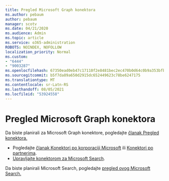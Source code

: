 ```yaml
---
title: Pregled Microsoft Graph konektora
ms.author: pebaum
author: pebaum
manager: scotv
ms.date: 04/21/2020
ms.audience: Admin
ms.topic: article
ms.service: o365-administration
ROBOTS: NOINDEX, NOFOLLOW
localization_priority: Normal
ms.custom:
- "6444"
- "9003287"
ms.openlocfilehash: 67350ead0eb47c17110f2e8481bec2ec470b0d64c0b9a353bfbeeebb0a04d83a
ms.sourcegitcommit: b5f7da89a650d2915dc652449623c78be6247175
ms.translationtype: MT
ms.contentlocale: sr-Latn-RS
ms.lasthandoff: 08/05/2021
ms.locfileid: "53924558"
---
```

# <a name="overview-of-microsoft-graph-connectors"></a>Pregled Microsoft Graph konektora

Da biste planirali za Microsoft Graph konektore, pogledajte [članak Pregled konektora.](https://docs.microsoft.com/microsoftsearch/connectors-overview)

- Pogledajte [članak Konektori po korporaciji Microsoft](https://docs.microsoft.com/microsoftsearch/connectors-gallery#Microsoft) ili  [Konektori po partnerima](https://docs.microsoft.com/microsoftsearch/connectors-gallery#Partners).
- [Upravljajte konektorom za Microsoft Search](https://docs.microsoft.com/microsoftsearch/manage-connector).

Da biste planirali Microsoft Search, pogledajte [pregled ovog Microsoft Search.](https://docs.microsoft.com/microsoftsearch/overview-microsoft-search)
